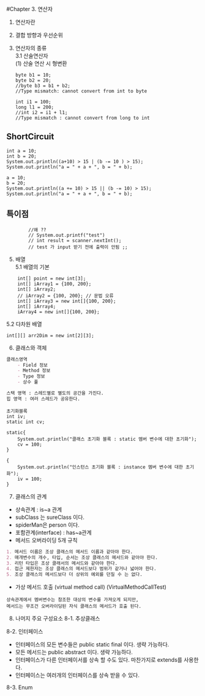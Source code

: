 #Chapter 3. 연산자

1. 연산자란

2. 결합 방향과 우선순위

3. 연산자의 종류<br>
 3.1 산술연산자<br>
   (1) 산술 연산 시 형변환 
   ```
   byte b1 = 10;
   byte b2 = 20;
   //byte b3 = b1 + b2; 
   //Type mismatch: cannot convert from int to byte
   
   int i1 = 100;
   long l1 = 200;
   //int i2 = i1 + l1;
   //Type mismatch : cannot convert from long to int
   ```
   
## ShortCircuit
```
int a = 10;
int b = 20;
System.out.println((a+10) > 15 | (b -= 10 ) > 15);
System.out.println("a = " + a + ", b = " + b);

a = 10;
b = 20;
System.out.println((a += 10) > 15 || (b -= 10) > 15);
System.out.println("a = " + a + ", b = " + b);
```


## 특이점
            //왜 ??
            // System.out.printf("test")
            // int result = scanner.nextInt();
            // test 가 input 받기 전에 출력이 안됨 ;; 
            
5. 배열<br>
5.1 배열의 기본<br>
 
```
    int[] point = new int[3];
    int[] iArray1 = {100, 200};
    int[] iArray2;
    // iArray2 = {100, 200}; // 문법 오류
    int[] iArray3 = new int[]{100, 200};
    int[] iArray4;
    iArray4 = new int[]{100, 200};
```

5.2 다차원 배열 <br>
``` 
int[][] arr2Dim = new int[2][3];
```


6. 클래스와 객체<br>
```markdown
클래스영역 
    - Field 정보
    - Method 정보
    - Type 정보
    - 상수 풀

스택 영역 : 스레드별로 별도의 공간을 가진다. 
힙 영역 : 여러 스레드가 공유한다.
```

``` 
초기화블록
int iv;
static int cv;

static{
    System.out.println("클래스 초기화 블록 : static 멤버 변수에 대한 초기화");
    cv = 100;
}

{
    System.out.println("인스턴스 초기화 블록 : instance 멤버 변수에 대한 초기화");
    iv = 100;
}
```


7. 클래스의 관계

 - 상속관계 : is~a 관계
 - subClass 는 sureClass 이다.
 - spiderMan은 person 이다.
 - 포함관계(interface) : has~a관계
 - 메서드 오버라이딩 5개 규칙
```markdown
1. 메서드 이름은 조상 클래스의 메서드 이름과 같아야 한다.
2. 매개변수의 개수, 타입, 순서는 조상 클래스의 메서드와 같아야 한다.
3. 리턴 타입은 조상 클래서의 메서드와 같아야 한다.
4. 접근 제한자는 조상 클래스의 메서드보다 범위가 같거나 넓어야 한다.
5. 조상 클래스의 메서드보다 더 상위의 예외를 던질 수 는 없다.
```
 - 가상 메서드 호출 (virtual method call) (VirtualMethodCallTest)
``` 
상속관계에서 멤버변수는 참조한 대상의 변수를 가져오게 되지만,
메서드는 무조건 오버라이딩된 자식 클래스의 메서드가 호출 된다.
```


8. 나머지 주요 구성요소
8-1. 추상클래스 

8-2. 인터페이스
 - 인터페이스의 모든 변수들은 public static final 이다. 생략 가능하다.
 - 모든 메서드는 public abstract 이다. 생략 가능하다.
 - 인터페이스가 다른 인터페이서를 상속 할 수도 있다. 마찬가지로 extends를 사용한다.
 - 인터페이스는 여러개의 인터페이스를 상속 받을 수 있다.

8-3. Enum